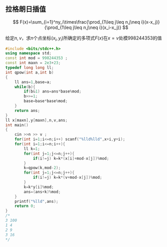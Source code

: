 ## 拉格朗日插值

$$
F(x)=\sum_{i=1}^ny_i\times\frac{\prod_{1\leq j\leq n,j\neq i}(x-x_j)}{\prod_{1\leq j\leq n,j\neq i}(x_i-x_j)}
$$



给定$n,v$，求$n$个点坐标$(x_i,y_i)$所确定的多项式$F(x)$在$x=v$处模$998244353$的值

```c++
#include <bits/stdc++.h>
using namespace std;
const int mod = 998244353 ;
const int maxn = 2e3+23;
typedef long long ll;
int qpow(int a,int b)
{
    ll ans=1,base=a;
    while(b){
        if(b&1) ans=ans*base%mod;
        b>>=1;
        base=base*base%mod;
    }
    return ans;
}
ll x[maxn],y[maxn],n,v,ans;
int main()
{
    cin >>n >> v ;
    for(int i=1;i<=n;i++) scanf("%lld%lld",x+i,y+i);
    for(int i=1;i<=n;i++){
        ll k=1;
        for(int j=1;j<=n;j++){
            if(i!=j) k=k*(x[i]+mod-x[j])%mod;
        }
        k=qpow(k,mod-2);
        for(int j=1;j<=n;j++){
            if(i!=j) k=k*(v+mod-x[j])%mod;
        }
        k=k*y[i]%mod;
        ans=(ans+k)%mod;
    }
    printf("%lld",ans);
    return 0; 
}
/*
3 100
1 4
2 9
3 16
*/
```



